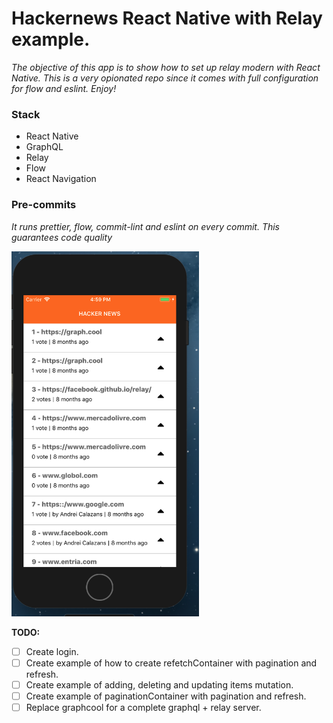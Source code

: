 
# Hackernews React Native with Relay example.
*The objective of this app is to show how to set up relay modern with React Native. This is a very opionated repo since it comes with full configuration for flow and eslint. Enjoy!*


### Stack
* React Native
* GraphQL
* Relay
* Flow
* React Navigation



### Pre-commits
  *It runs prettier, flow, commit-lint and eslint on every commit. This guarantees code quality*




<img src="/docs/linkList.png" width="300"/>

**TODO:**
- [ ] Create login.
- [ ] Create example of how to create refetchContainer with pagination and refresh.
- [ ] Create example of adding, deleting and updating items mutation.
- [ ] Create example of paginationContainer with pagination and refresh.
- [ ] Replace graphcool for a complete graphql + relay server.
